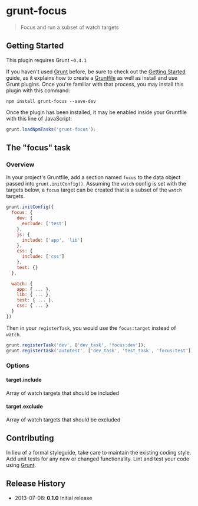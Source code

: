 # grunt-focus

> Focus and run a subset of watch targets

## Getting Started
This plugin requires Grunt `~0.4.1`

If you haven't used [Grunt](http://gruntjs.com/) before, be sure to check out the [Getting Started](http://gruntjs.com/getting-started) guide, as it explains how to create a [Gruntfile](http://gruntjs.com/sample-gruntfile) as well as install and use Grunt plugins. Once you're familiar with that process, you may install this plugin with this command:

```shell
npm install grunt-focus --save-dev
```

Once the plugin has been installed, it may be enabled inside your Gruntfile with this line of JavaScript:

```js
grunt.loadNpmTasks('grunt-focus');
```

## The "focus" task

### Overview
In your project's Gruntfile, add a section named `focus` to the data object passed into `grunt.initConfig()`. Assuming the `watch` config is set with the targets below, a `focus` target can be created that is a subset of the `watch` targets.

```js
grunt.initConfig({
  focus: {
    dev: {
	  exclude: ['test']
    },
	js: {
	  include: ['app', 'lib']
	},
	css: {
	  include: ['css']
	},
	test: {}
  },

  watch: {
    app: { ... },
	lib: { ... },
	test: { ... },
	css: { ... }
  }
})
```

Then in your `registerTask`, you would use the `focus:target` instead of `watch`.

```js
grunt.registerTask('dev', ['dev_task', 'focus:dev']);
grunt.registerTask('autotest', ['dev_task', 'test_task', 'focus:test']);
```

### Options

#### target.include

Array of watch targets that should be included

#### target.exclude

Array of watch targets that should be excluded

## Contributing
In lieu of a formal styleguide, take care to maintain the existing coding style. Add unit tests for any new or changed functionality. Lint and test your code using [Grunt](http://gruntjs.com/).

## Release History

* 2013-07-08: **0.1.0** Initial release
